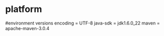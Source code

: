 platform
========

#environment versions
encoding = UTF-8
java-sdk = jdk1.6.0_22
maven = apache-maven-3.0.4
